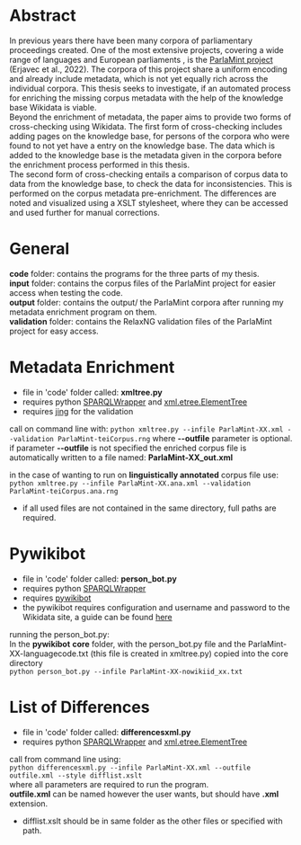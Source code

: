# Abstract

In previous years there have been many corpora of parliamentary proceedings created. One of the most extensive projects, covering a wide range of languages and European parliaments , is the [ParlaMint project](https://github.com/clarin-eric/ParlaMint)  (Erjavec et al., 2022). The corpora of this project share a uniform encoding and already include metadata, which is not yet equally rich across the individual corpora.
This thesis seeks to investigate, if an automated process for enriching the missing corpus metadata with the help of the knowledge base Wikidata is viable. <br/>
Beyond the enrichment of metadata, the paper aims to provide two forms of cross-checking using Wikidata. 
The first form of cross-checking includes adding pages on the knowledge base, for persons of the corpora who were found to not yet have a entry on the knowledge base. The data which is added to the knowledge base is the metadata given in the corpora before the enrichment process performed in this thesis. <br/>
The second form of cross-checking entails a comparison of corpus data to data from the knowledge base, to check the data for inconsistencies. This is performed on the corpus metadata pre-enrichment. The differences are noted and visualized using a XSLT stylesheet, where they can be accessed and used further for manual corrections.

# General
**code** folder: contains the programs for the three parts of my thesis.  <br />
**input** folder: contains the corpus files of the ParlaMint project for easier access when testing the code.  <br />
**output** folder: contains the output/ the ParlaMint corpora after running my metadata enrichment program on them.  <br />
**validation** folder: contains the RelaxNG validation files of the ParlaMint project for easy access.

# Metadata Enrichment
- file in 'code' folder called: **xmltree.py** <br/>
- requires python [SPARQLWrapper](https://github.com/RDFLib/sparqlwrapper) and [xml.etree.ElementTree](https://docs.python.org/3/library/xml.etree.elementtree.html) <br/>
- requires [jing](https://relaxng.org/jclark/jing.html) for the validation <br/>

call on command line with:
`python xmltree.py --infile ParlaMint-XX.xml --validation ParlaMint-teiCorpus.rng`
where **--outfile** parameter is optional.
if parameter **--outfile** is not specified the enriched corpus file is automatically written to a file named: **ParlaMint-XX_out.xml**

in the case of wanting to run on **linguistically annotated** corpus file use: <br/>
`python xmltree.py --infile ParlaMint-XX.ana.xml --validation ParlaMint-teiCorpus.ana.rng`

- if all used files are not contained in the same directory, full paths are required.

# Pywikibot
- file in 'code' folder called: **person_bot.py** <br/>
- requires python [SPARQLWrapper](https://github.com/RDFLib/sparqlwrapper) <br/>
- requires [pywikibot](https://github.com/wikimedia/pywikibot) <br/>
- the pywikibot requires configuration and username and password to the Wikidata site, a guide can be found [here](https://www.wikidata.org/wiki/Wikidata:Pywikibot_-_Python_3_Tutorial/Setting_up_Shop)

running the person_bot.py: <br/>
In the **pywikibot** **core** folder, with the person_bot.py file and the ParlaMint-XX-languagecode.txt (this file is created in xmltree.py) copied into the core directory <br/>
`python person_bot.py --infile ParlaMint-XX-nowikiid_xx.txt`


# List of Differences
- file in 'code' folder called: **differencesxml.py**
- requires python [SPARQLWrapper](https://github.com/RDFLib/sparqlwrapper) and [xml.etree.ElementTree](https://docs.python.org/3/library/xml.etree.elementtree.html) <br/>

call from command line using: <br/>
`python differencesxml.py --infile ParlaMint-XX.xml --outfile outfile.xml --style difflist.xslt` <br/>
where all parameters are required to run the program. <br/>
**outfile.xml** can be named however the user wants, but should have **.xml** extension.

- difflist.xslt should be in same folder as the other files or specified with path.
